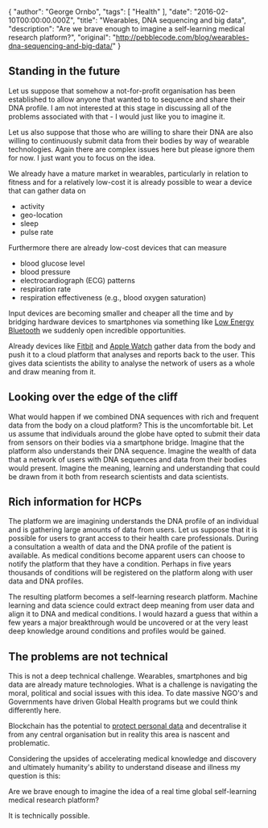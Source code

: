 {
  "author": "George Ornbo",
  "tags": [
    "Health"
    ],
  "date": "2016-02-10T00:00:00.000Z",
  "title": "Wearables, DNA sequencing and big data",
  "description": "Are we brave enough to imagine a self-learning medical research platform?",
  "original": "http://pebblecode.com/blog/wearables-dna-sequencing-and-big-data/"
}

## Standing in the future

Let us suppose that somehow a not-for-profit organisation has been established to allow anyone that wanted to to sequence and share their DNA profile. I am not interested at this stage in discussing all of the problems associated with that - I would just like you to imagine it.

Let us also suppose that those who are willing to share their DNA are also willing to continuously submit data from their bodies by way of wearable technologies. Again there are complex issues here but please ignore them for now. I just want you to focus on the idea.

We already have a mature market in wearables, particularly in relation to fitness and for a relatively low-cost it is already possible to wear a device that can gather data on

* activity
* geo-location
* sleep
* pulse rate

Furthermore there are already low-cost devices that can measure

* blood glucose level
* blood pressure
* electrocardiograph (ECG) patterns
* respiration rate
* respiration effectiveness (e.g., blood oxygen saturation)

Input devices are becoming smaller and cheaper all the time and by bridging hardware devices to smartphones via something like [Low Energy Bluetooth][4] we suddenly open incredible opportunities.

Already devices like [Fitbit][5] and [Apple Watch][6] gather data from the body and push it to a cloud platform that analyses and reports back to the user. This gives data scientists the ability to analyse the network of users as a whole and draw meaning from it.

## Looking over the edge of the cliff

What would happen if we combined DNA sequences with rich and frequent data from the body on a cloud platform? This is the uncomfortable bit. Let us assume that individuals around the globe have opted to submit their data from sensors on their bodies via a smartphone bridge. Imagine that the platform also understands their DNA sequence. Imagine the wealth of data that a network of users with DNA sequences and data from their bodies would present. Imagine the meaning, learning and understanding that could be drawn from it both from research scientists and data scientists.

## Rich information for HCPs

The platform we are imagining understands the DNA profile of an individual and is gathering large amounts of data from users. Let us suppose that it is possible for users to grant access to their health care professionals. During a consultation a wealth of data and the DNA profile of the patient is available. As medical conditions become apparent users can choose to notify the platform that they have a condition. Perhaps in five years thousands of conditions will be registered on the platform along with user data and DNA profiles.

The resulting platform becomes a self-learning research platform. Machine learning and data science could extract deep meaning from user data and align it to DNA and medical conditions. I would hazard a guess that within a few years a major breakthrough would be uncovered or at the very least deep knowledge around conditions and profiles would be gained.

## The problems are not technical

This is not a deep technical challenge. Wearables, smartphones and big data are already mature technologies. What is a challenge is navigating the moral, political and social issues with this idea. To date massive NGO's and Governments have driven Global Health programs but we could think differently here.

Blockchain has the potential to [protect personal data][3] and decentralise it from any central organisation but in reality this area is nascent and problematic.

Considering the upsides of accelerating medical knowledge and discovery and ultimately humanity's ability to understand disease and illness my question is this:

Are we brave enough to imagine the idea of a real time global self-learning medical research platform?

It is technically possible.

[1]: http://siliconangle.com/blog/2014/09/17/wearable-sensor-eliminates-painful-prick-for-blood-glucose-monitoring/
[2]: https://www.healthline.com/health-news/tech-blood-pressure-monitor-in-the-form-of-a-watch-062213
[3]: http://web.media.mit.edu/~guyzys/data/ZNP15.pdf
[4]: https://en.wikipedia.org/wiki/Bluetooth_low_energy
[5]: http://www.fitbit.com/
[6]: https://www.apple.com/watch/
